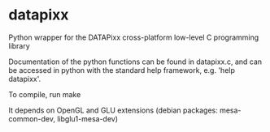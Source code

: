 # datapixx
Python wrapper for the DATAPixx cross-platform low-level C programming library

Documentation of the python functions can be found in datapixx.c, and can be accessed in python with the standard help framework, e.g. 'help datapixx'.

To compile, run make

It depends on OpenGL and GLU extensions (debian packages: mesa-common-dev, libglu1-mesa-dev)

